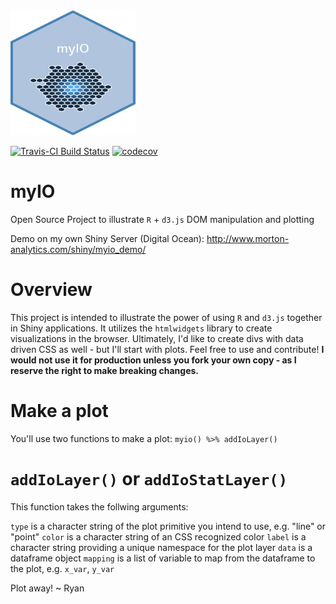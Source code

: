 <img src="/inst/myIOsticker.png" width = "200px" height = "200px">

[![Travis-CI Build Status](https://travis-ci.org/mortonanalytics/myIO.svg?branch=master)](https://travis-ci.org/mortonanalytics/myIO)
[![codecov](https://codecov.io/gh/mortonanalytics/myIO/branch/master/graph/badge.svg)](https://codecov.io/gh/mortonanalytics/myIO)

# myIO
Open Source Project to illustrate `R` + `d3.js` DOM manipulation and plotting

Demo on my own Shiny Server (Digital Ocean): http://www.morton-analytics.com/shiny/myio_demo/

# Overview
This project is intended to illustrate the power of using `R` and `d3.js` together in Shiny applications. It utilizes the `htmlwidgets` 
library to create visualizations in the browser.  Ultimately, I'd like to create divs with data driven CSS as well - but I'll start with
plots.  Feel free to use and contribute! **I would not use it for production unless you fork your own copy - as I reserve the right to make
breaking changes.**

# Make a plot
You'll use two functions to make a plot: `myio() %>% addIoLayer()`

# `addIoLayer()` or `addIoStatLayer()`
This function takes the follwing arguments:

`type` is a character string of the plot primitive you intend to use, e.g. "line" or "point"
`color` is a character string of an CSS recognized color
`label` is a character string providing a unique namespace for the plot layer
`data` is a dataframe object
`mapping` is a list of variable to map from the dataframe to the plot, e.g. `x_var`, `y_var`

Plot away! ~ Ryan
